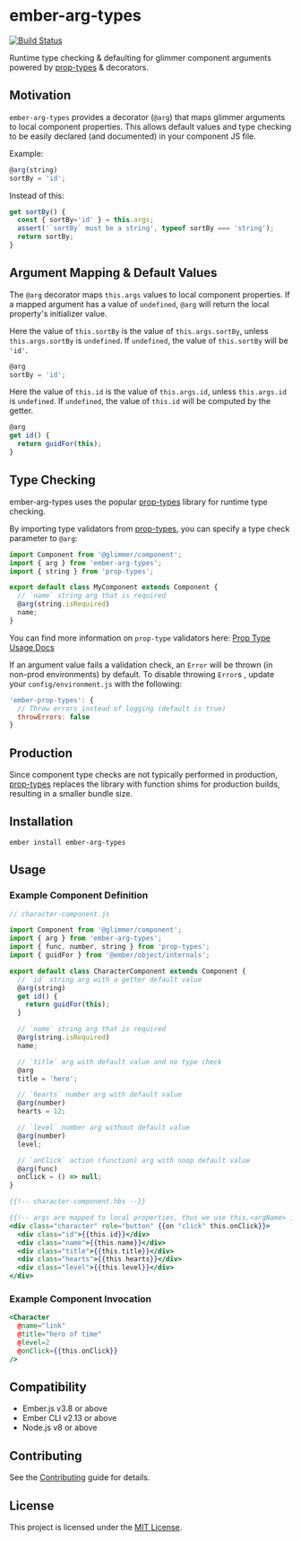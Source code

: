 # ember-arg-types

[![Build Status](https://travis-ci.org/jkusa/ember-arg-types.svg?branch=master)](https://travis-ci.org/jkusa/ember-arg-types)

Runtime type checking & defaulting for glimmer component arguments powered by [prop-types](https://github.com/facebook/prop-types) & decorators.

## Motivation

`ember-arg-types` provides a decorator (`@arg`) that maps glimmer arguments to local component properties. This allows default values and type checking to be easily declared (and documented) in your component JS file.

Example:

```js
@arg(string)
sortBy = 'id';
```

Instead of this:

```js
get sortBy() {
  const { sortBy='id' } = this.args;
  assert('`sortBy` must be a string', typeof sortBy === 'string');
  return sortBy;
}
```

## Argument Mapping & Default Values

The `@arg` decorator maps `this.args` values to local component properties. If a mapped argument has a value of `undefined`, `@arg` will return the local property's initializer value.

Here the value of `this.sortBy` is the value of `this.args.sortBy`, unless `this.args.sortBy` is `undefined`. If `undefined`, the value of `this.sortBy` will be `'id'`.

```js
@arg
sortBy = 'id';
```

Here the value of `this.id` is the value of `this.args.id`, unless `this.args.id` is `undefined`. If `undefined`, the value of `this.id` will be computed by the getter.

```js
@arg
get id() {
  return guidFor(this);
}
```

## Type Checking

ember-arg-types uses the popular [prop-types](https://github.com/facebook/prop-types) library for runtime type checking.

By importing type validators from [prop-types](https://github.com/facebook/prop-types), you can specify a type check parameter to `@arg`:

```js
import Component from '@glimmer/component';
import { arg } from 'ember-arg-types';
import { string } from 'prop-types';

export default class MyComponent extends Component {
  // `name` string arg that is required
  @arg(string.isRequired)
  name;
}
```

You can find more information on `prop-type` validators here: [Prop Type Usage Docs](https://github.com/facebook/prop-types#usage)

If an argument value fails a validation check, an `Error` will be thrown (in non-prod environments) by default. To disable throwing `Error`s , update your `config/environment.js` with the following:

```js
'ember-prop-types': {
  // Throw errors instead of logging (default is true)
  throwErrors: false
}
```

## Production

Since component type checks are not typically performed in production, [prop-types](https://github.com/facebook/prop-types) replaces the library with function shims for production builds, resulting in a smaller bundle size.

## Installation

```
ember install ember-arg-types
```

## Usage

### Example Component Definition

```js
// character-component.js

import Component from '@glimmer/component';
import { arg } from 'ember-arg-types';
import { func, number, string } from 'prop-types';
import { guidFor } from '@ember/object/internals';

export default class CharacterComponent extends Component {
  // `id` string arg with a getter default value
  @arg(string)
  get id() {
    return guidFor(this);
  }

  // `name` string arg that is required
  @arg(string.isRequired)
  name;

  // `title` arg with default value and no type check
  @arg
  title = 'hero';

  // `hearts` number arg with default value
  @arg(number)
  hearts = 12;

  // `level` number arg without default value
  @arg(number)
  level;

  // `onClick` action (function) arg with noop default value
  @arg(func)
  onClick = () => null;
}
```

```hbs
{{!-- character-component.hbs --}}

{{!-- args are mapped to local properties, thus we use this.<argName> instead of @<argName> --}}
<div class="character" role="button" {{on "click" this.onClick}}>
  <div class="id">{{this.id}}</div>
  <div class="name">{{this.name}}</div>
  <div class="title">{{this.title}}</div>
  <div class="hearts">{{this.hearts}}</div>
  <div class="level">{{this.level}}</div>
</div>
```

### Example Component Invocation

```hbs
<Character
  @name="link"
  @title="hero of time"
  @level=2
  @onClick={{this.onClick}}
/>
```

## Compatibility

- Ember.js v3.8 or above
- Ember CLI v2.13 or above
- Node.js v8 or above

## Contributing

See the [Contributing](CONTRIBUTING.md) guide for details.

## License

This project is licensed under the [MIT License](LICENSE.md).
